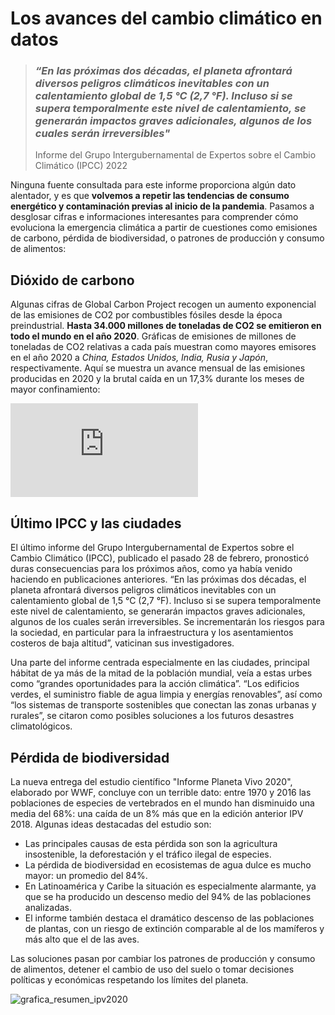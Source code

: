 # Los avances del cambio climático en datos


> ### *“En las próximas dos décadas, el planeta afrontará diversos peligros climáticos inevitables con un calentamiento global de 1,5 °C (2,7 °F). Incluso si se supera temporalmente este nivel de calentamiento, se generarán impactos graves adicionales, algunos de los cuales serán irreversibles"*
> 
> 
> Informe del Grupo Intergubernamental de Expertos sobre el Cambio Climático (IPCC) 2022



Ninguna fuente consultada para este informe proporciona algún dato alentador, y es que **volvemos a repetir las tendencias de consumo energético y contaminación previas al inicio de la pandemia**. Pasamos a desglosar cifras e informaciones interesantes para comprender cómo evoluciona la emergencia climática a partir de cuestiones como emisiones de carbono, pérdida de biodiversidad, o patrones de producción y consumo de alimentos:


## Dióxido de carbono


Algunas cifras de Global Carbon Project recogen un aumento exponencial de las emisiones de CO2 por combustibles fósiles desde la época preindustrial. **Hasta 34.000 millones de toneladas de CO2 se emitieron en todo el mundo en el año 2020**. Gráficas de emisiones de millones de toneladas de CO2 relativas a cada país muestran como mayores emisores en el año 2020 a *China, Estados Unidos, India, Rusia y Japón*, respectivamente. Aquí se muestra un avance mensual de las emisiones producidas en 2020 y la brutal caída en un 17,3% durante los meses de mayor confinamiento:

![Infographic_Emissions2021.pdf](https://www.globalcarbonproject.org/global/images/carbonbudget/Infographic_Emissions2021.pdf)


## Último IPCC y las ciudades


El último informe del Grupo Intergubernamental de Expertos sobre el Cambio Climático (IPCC), publicado el pasado 28 de febrero, pronosticó duras consecuencias para los próximos años, como ya había venido haciendo en publicaciones anteriores. “En las próximas dos décadas, el planeta afrontará diversos peligros climáticos inevitables con un calentamiento global de 1,5 °C (2,7 °F). Incluso si se supera temporalmente este nivel de calentamiento, se generarán impactos graves adicionales, algunos de los cuales serán irreversibles. Se incrementarán los riesgos para la sociedad, en particular para la infraestructura y los asentamientos costeros de baja altitud”, vaticinan sus investigadores.


Una parte del informe centrada especialmente en las ciudades, principal hábitat de ya más de la mitad de la población mundial, veía a estas urbes como “grandes oportunidades para la acción climática”. “Los edificios verdes, el suministro fiable de agua limpia y energías renovables”, así como “los sistemas de transporte sostenibles que conectan las zonas urbanas y rurales”, se citaron como posibles soluciones a los futuros desastres climatológicos. 


## Pérdida de biodiversidad


La nueva entrega del estudio científico "Informe Planeta Vivo 2020", elaborado por WWF, concluye con un terrible dato: entre 1970 y 2016 las poblaciones de especies de vertebrados en el mundo han disminuido una media del 68%: una caída de un 8% más que en la edición anterior IPV 2018. Algunas ideas destacadas del estudio son:


-	Las principales causas de esta pérdida son son la agricultura insostenible, la deforestación y el tráfico ilegal de especies.
-	La pérdida de biodiversidad en ecosistemas de agua dulce es mucho mayor: un promedio del 84%.
-	En Latinoamérica y Caribe la situación es especialmente alarmante, ya que se ha producido un descenso medio del 94% de las poblaciones analizadas.
-	El informe también destaca el dramático descenso de las poblaciones de plantas, con un riesgo de extinción comparable al de los mamíferos y más alto que el de las aves. 


Las soluciones pasan por cambiar los patrones de producción y consumo de alimentos, detener el cambio de uso del suelo o tomar decisiones políticas y económicas respetando los límites del planeta.

![grafica_resumen_ipv2020](https://user-images.githubusercontent.com/99193157/164298049-0d55d962-6ab9-4101-b635-99ebeceb8c26.png)

